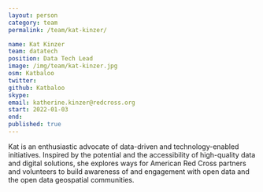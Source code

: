 ```yaml
---
layout: person
category: team
permalink: /team/kat-kinzer/

name: Kat Kinzer
team: datatech
position: Data Tech Lead
image: /img/team/kat-kinzer.jpg
osm: Katbaloo
twitter:
github: Katbaloo
skype:
email: katherine.kinzer@redcross.org
start: 2022-01-03
end:
published: true
---
```


Kat is an enthusiastic advocate of data-driven and technology-enabled initiatives. Inspired by the potential and the accessibility of high-quality data and digital solutions, she explores ways for American Red Cross partners and volunteers to build awareness of and engagement with open data and the open data geospatial communities.
